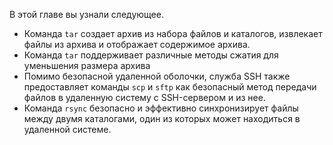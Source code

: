 В этой главе вы узнали следующее.

* Команда `tar` создает архив из набора файлов и каталогов, извлекает файлы из архива и отображает содержимое архива.
* Команда `tar` поддерживает различные методы сжатия для уменьшения размера архива
* Помимо безопасной удаленной оболочки, служба SSH также предоставляет команды `scp` и `sftp` как безопасный метод передачи файлов в удаленную систему с SSH-сервером и из нее.
* Команда `rsync` безопасно и эффективно синхронизирует файлы между двумя каталогами, один из которых может находиться в удаленной системе.